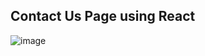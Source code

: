 ## Contact Us Page using React

![image](https://github.com/Ayush150301/Contact-Us-Using-React/assets/95682390/f619c7d4-f063-488b-ba41-40cfc2910076)
